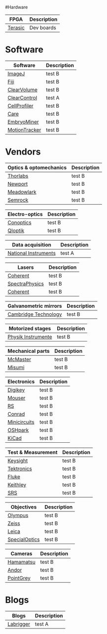 #Hardware

FPGA| Description
---- | ----
[Terasic](http://www.terasic.com.tw/) 			| Dev boards

# Software

Software| Description
---- | ----
[ImageJ](https://www.apple.com)				| test B
[Fiji](https://www.apple.com)				| test B
[ClearVolume](https://www.apple.com)				| test B
[ClearControl](https://www.google.com) 			| test A
[CellProfiler](https://www.apple.com)				| test B
[Care](https://www.apple.com)				| test B
[EmbryoMiner](https://www.apple.com)				| test B
[MotionTracker](https://www.apple.com)				| test B

# Vendors

Optics & optomechanics| Description
---- | ----
[Thorlabs](https://www.apple.com)				| test B
[Newport](https://www.apple.com)				| test B
[Meadowlark](https://www.meadowlark.com/)				| test B
[Semrock](https://www.apple.com)				| test B

Electro-optics| Description
---- | ----
[Conoptics](https://www.apple.com)				| test B
[QIoptik](https://www.apple.com)				| test B

Data acquisition| Description
---- | ----
[National Instruments](https://www.google.com) 			| test A

Lasers| Description
---- | ----
[Coherent](https://www.apple.com)				| test B
[SpectraPhysics](https://www.apple.com)				| test B
[Coherent](https://www.apple.com)				| test B

Galvanometric mirrors| Description
---- | ----
[Cambridge Technology](https://www.apple.com)				| test B

Motorized stages| Description
---- | ----
[Physik Instrumente](https://www.apple.com)				| test B

Mechanical parts| Description
---- | ----
[McMaster](https://www.apple.com)				| test B
[Misumi](https://www.apple.com)				| test B

Electronics| Description
---- | ----
[Digikey](https://www.apple.com)				| test B
[Mouser](https://www.apple.com)				| test B
[RS](https://www.apple.com)				| test B
[Conrad](https://www.apple.com)				| test B
[Minicircuits](https://www.apple.com)				| test B
[OSHpark](https://www.apple.com)				| test B
[KiCad](https://www.apple.com)				| test B

Test & Measurement| Description
---- | ----
[Keysight](https://www.apple.com)				| test B
[Tektronics](https://www.apple.com)				| test B
[Fluke](https://www.apple.com)				| test B
[Keithley](https://www.apple.com)				| test B
[SRS](https://www.apple.com)				| test B

Objectives| Description
---- | ----
[Olympus](https://www.apple.com)				| test B
[Zeiss](https://www.apple.com)				| test B
[Leica](https://www.apple.com)				| test B
[SpecialOptics](https://www.apple.com)				| test B

Cameras| Description
---- | ----
[Hamamatsu](https://www.apple.com)				| test B
[Andor](https://www.apple.com)				| test B
[PointGrey](https://www.apple.com)				| test B



# Blogs

Blogs| Description
---- | ----
[Labrigger](http://labrigger.com/blog/) 			| test A

